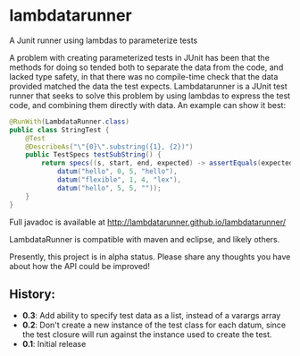 # lambdatarunner
A Junit runner using lambdas to parameterize tests

A problem with creating parameterized tests in JUnit has been that the methods for doing so tended both to separate the 
data from the code, and lacked type safety, in that there was no compile-time check that the data provided matched the 
data the test expects. Lambdatarunner is a JUnit test runner that seeks to solve this problem by using lambdas to 
express the test code, and combining them directly with data. An example can show it best:

```java
@RunWith(LambdataRunner.class)
public class StringTest {
    @Test
    @DescribeAs("\"{0}\".substring({1}, {2})")
    public TestSpecs testSubString() {
        return specs((s, start, end, expected) -> assertEquals(expected, s.substring(start, end)),
            datum("hello", 0, 5, "hello"),
            datum("flexible", 1, 4, "lex"),
            datum("hello", 5, 5, ""));
    }
}
```

Full javadoc is available at http://lambdatarunner.github.io/lambdatarunner/

LambdataRunner is compatible with maven and eclipse, and likely others.

Presently, this project is in alpha status. Please share any thoughts you have about how the API could be improved!
## History:

* **0.3**: Add ability to specify test data as a list, instead of a varargs array
* **0.2**: Don't create a new instance of the test class for each datum, since the test closure will run against the instance
  used to create the test.
* **0.1**: Initial release